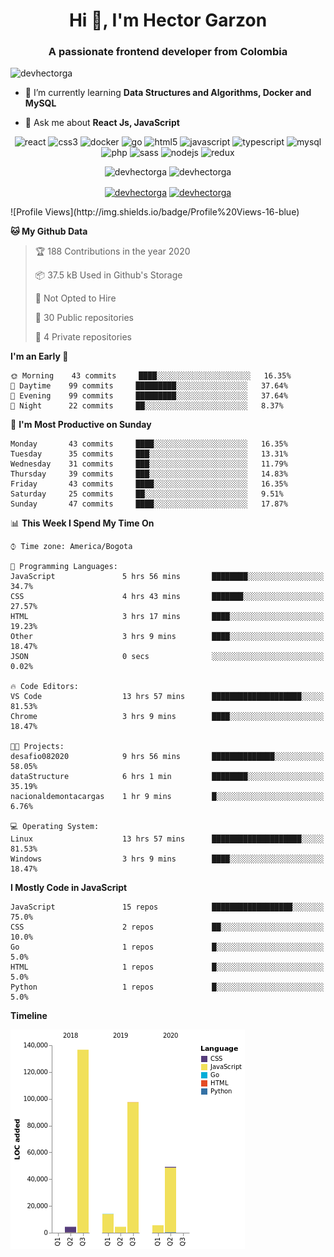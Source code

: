 <h1 align="center">Hi 👋, I'm Hector Garzon</h1>
<h3 align="center">A passionate frontend developer from Colombia</h3>

<p align="left"> <img src="https://komarev.com/ghpvc/?username=devhectorga" alt="devhectorga" /> </p>

- 🌱 I’m currently learning **Data Structures and Algorithms, Docker and MySQL**

- 💬 Ask me about **React Js, JavaScript**

<p align="center"><img src="https://devicons.github.io/devicon/devicon.git/icons/react/react-original-wordmark.svg" alt="react" width="20" height="20"/> <img src="https://devicons.github.io/devicon/devicon.git/icons/css3/css3-original-wordmark.svg" alt="css3" width="20" height="20"/> <img src="https://devicons.github.io/devicon/devicon.git/icons/docker/docker-original-wordmark.svg" alt="docker" width="20" height="20"/> <img src="https://devicons.github.io/devicon/devicon.git/icons/go/go-original.svg" alt="go" width="20" height="20"/> <img src="https://devicons.github.io/devicon/devicon.git/icons/html5/html5-original-wordmark.svg" alt="html5" width="20" height="20"/> <img src="https://devicons.github.io/devicon/devicon.git/icons/javascript/javascript-original.svg" alt="javascript" width="20" height="20"/> <img src="https://devicons.github.io/devicon/devicon.git/icons/typescript/typescript-original.svg" alt="typescript" width="20" height="20"/> <img src="https://devicons.github.io/devicon/devicon.git/icons/mysql/mysql-original-wordmark.svg" alt="mysql" width="20" height="20"/> <img src="https://devicons.github.io/devicon/devicon.git/icons/php/php-original.svg" alt="php" width="20" height="20"/> <img src="https://devicons.github.io/devicon/devicon.git/icons/sass/sass-original.svg" alt="sass" width="20" height="20"/> <img src="https://devicons.github.io/devicon/devicon.git/icons/nodejs/nodejs-original-wordmark.svg" alt="nodejs" width="20" height="20"/> <img src="https://devicons.github.io/devicon/devicon.git/icons/redux/redux-original.svg" alt="redux" width="20" height="20"/></p><p align="center"> <img src="https://github-readme-stats.vercel.app/api?username=devhectorga&count_private=true&show_icons=true" alt="devhectorga" /> <img src="https://github-readme-stats.vercel.app/api/top-langs/?username=devhectorga&layout=compact" alt="devhectorga" /></p>

<p align="center">
<a href="https://twitter.com/devhectorga" target="blank"><img align="center" src="https://cdn.jsdelivr.net/npm/simple-icons@3.0.1/icons/twitter.svg" alt="devhectorga" height="20" width="20" /></a>
<a href="https://linkedin.com/in/devhectorga" target="blank"><img align="center" src="https://cdn.jsdelivr.net/npm/simple-icons@3.0.1/icons/linkedin.svg" alt="devhectorga" height="20" width="20" /></a>
</p>
<!--START_SECTION:waka-->
![Profile Views](http://img.shields.io/badge/Profile%20Views-16-blue)

**🐱 My Github Data** 

> 🏆 188 Contributions in the year 2020
 > 
> 📦 37.5 kB Used in Github's Storage 
 > 
> 🚫 Not Opted to Hire
 > 
> 📜 30 Public repositories
 > 
> 🔑 4 Private repositories 

**I'm an Early 🐤** 

```text
🌞 Morning    43 commits     ████░░░░░░░░░░░░░░░░░░░░░   16.35% 
🌆 Daytime    99 commits     █████████░░░░░░░░░░░░░░░░   37.64% 
🌃 Evening    99 commits     █████████░░░░░░░░░░░░░░░░   37.64% 
🌙 Night      22 commits     ██░░░░░░░░░░░░░░░░░░░░░░░   8.37%

```
📅 **I'm Most Productive on Sunday** 

```text
Monday       43 commits     ████░░░░░░░░░░░░░░░░░░░░░   16.35% 
Tuesday      35 commits     ███░░░░░░░░░░░░░░░░░░░░░░   13.31% 
Wednesday    31 commits     ███░░░░░░░░░░░░░░░░░░░░░░   11.79% 
Thursday     39 commits     ███░░░░░░░░░░░░░░░░░░░░░░   14.83% 
Friday       43 commits     ████░░░░░░░░░░░░░░░░░░░░░   16.35% 
Saturday     25 commits     ██░░░░░░░░░░░░░░░░░░░░░░░   9.51% 
Sunday       47 commits     ████░░░░░░░░░░░░░░░░░░░░░   17.87%

```


📊 **This Week I Spend My Time On** 

```text
⌚︎ Time zone: America/Bogota

💬 Programming Languages: 
JavaScript               5 hrs 56 mins       ████████░░░░░░░░░░░░░░░░░   34.7% 
CSS                      4 hrs 43 mins       ███████░░░░░░░░░░░░░░░░░░   27.57% 
HTML                     3 hrs 17 mins       ████░░░░░░░░░░░░░░░░░░░░░   19.23% 
Other                    3 hrs 9 mins        ████░░░░░░░░░░░░░░░░░░░░░   18.47% 
JSON                     0 secs              ░░░░░░░░░░░░░░░░░░░░░░░░░   0.02%

🔥 Code Editors: 
VS Code                  13 hrs 57 mins      ████████████████████░░░░░   81.53% 
Chrome                   3 hrs 9 mins        ████░░░░░░░░░░░░░░░░░░░░░   18.47%

🐱‍💻 Projects: 
desafio082020            9 hrs 56 mins       ██████████████░░░░░░░░░░░   58.05% 
dataStructure            6 hrs 1 min         ████████░░░░░░░░░░░░░░░░░   35.19% 
nacionaldemontacargas    1 hr 9 mins         █░░░░░░░░░░░░░░░░░░░░░░░░   6.76%

💻 Operating System: 
Linux                    13 hrs 57 mins      ████████████████████░░░░░   81.53% 
Windows                  3 hrs 9 mins        ████░░░░░░░░░░░░░░░░░░░░░   18.47%

```

**I Mostly Code in JavaScript** 

```text
JavaScript               15 repos            ██████████████████░░░░░░░   75.0% 
CSS                      2 repos             ██░░░░░░░░░░░░░░░░░░░░░░░   10.0% 
Go                       1 repos             █░░░░░░░░░░░░░░░░░░░░░░░░   5.0% 
HTML                     1 repos             █░░░░░░░░░░░░░░░░░░░░░░░░   5.0% 
Python                   1 repos             █░░░░░░░░░░░░░░░░░░░░░░░░   5.0%

```


**Timeline**

![Chart not found](https://github.com/devHectorGa/devHectorGa/blob/master/charts/bar_graph.png) 


<!--END_SECTION:waka-->
